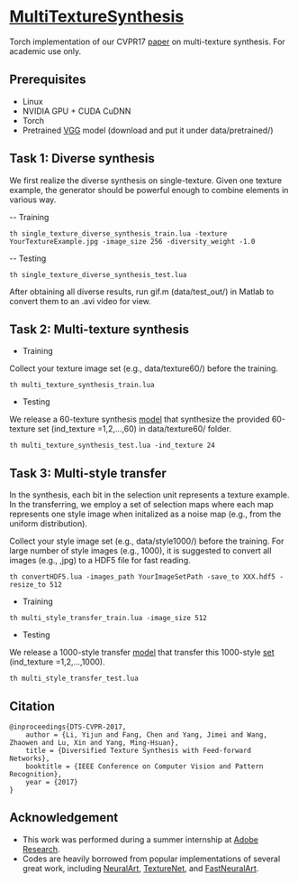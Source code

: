 # [MultiTextureSynthesis](https://sites.google.com/site/yijunlimaverick/texturesynthesis)
Torch implementation of our CVPR17 [paper](https://arxiv.org/abs/1703.01664) on multi-texture synthesis. For academic use only.

## Prerequisites

- Linux
- NVIDIA GPU + CUDA CuDNN
- Torch 
- Pretrained [VGG](https://drive.google.com/open?id=0B8_MZ8a8aoSeSG84N3pqcGpYT3M) model (download and put it under data/pretrained/)

## Task 1: Diverse synthesis

We first realize the diverse synthesis on single-texture. Given one texture example, the generator should be powerful enough to combine elements in various way.

-- Training

```
th single_texture_diverse_synthesis_train.lua -texture YourTextureExample.jpg -image_size 256 -diversity_weight -1.0
```

-- Testing

```
th single_texture_diverse_synthesis_test.lua 
```
After obtaining all diverse results, run gif.m (data/test_out/) in Matlab to convert them to an .avi video for view.

## Task 2: Multi-texture synthesis

- Training

Collect your texture image set (e.g., data/texture60/) before the training.

```
th multi_texture_synthesis_train.lua
```

- Testing

We release a 60-texture synthesis [model](https://drive.google.com/open?id=0B8_MZ8a8aoSeS0FncWpzTUNoblk) that synthesize the provided 60-texture set (ind_texture =1,2,...,60) in data/texture60/ folder.

```
th multi_texture_synthesis_test.lua -ind_texture 24
```


## Task 3: Multi-style transfer

In the synthesis, each bit in the selection unit represents a texture example. In the transferring, we employ a set of selection maps where each map represents one style image when initalized as a noise map (e.g., from the uniform distribution).

Collect your style image set (e.g., data/style1000/) before the training. For large number of style images (e.g., 1000), it is suggested to convert all images (e.g., ,jpg) to a HDF5 file for fast reading.

```
th convertHDF5.lua -images_path YourImageSetPath -save_to XXX.hdf5 -resize_to 512
```

- Training

```
th multi_style_transfer_train.lua -image_size 512
```

- Testing

We release a 1000-style transfer [model](https://drive.google.com/open?id=0B8_MZ8a8aoSeZnRESGg5Z0RpVzQ) that transfer this 1000-style [set](https://drive.google.com/open?id=0B8_MZ8a8aoSeajRLcEtIUjBjR3c) (ind_texture =1,2,...,1000).

```
th multi_style_transfer_test.lua 
```


## Citation
```
@inproceedings{DTS-CVPR-2017,
    author = {Li, Yijun and Fang, Chen and Yang, Jimei and Wang, Zhaowen and Lu, Xin and Yang, Ming-Hsuan},
    title = {Diversified Texture Synthesis with Feed-forward Networks},
    booktitle = {IEEE Conference on Computer Vision and Pattern Recognition},
    year = {2017}
}
```

## Acknowledgement
- This work was performed during a summer internship at [Adobe Research](https://research.adobe.com/).
- Codes are heavily borrowed from popular implementations of several great work, including [NeuralArt](https://github.com/jcjohnson/neural-style), [TextureNet](https://github.com/DmitryUlyanov/texture_nets), and [FastNeuralArt](https://github.com/jcjohnson/fast-neural-style).
